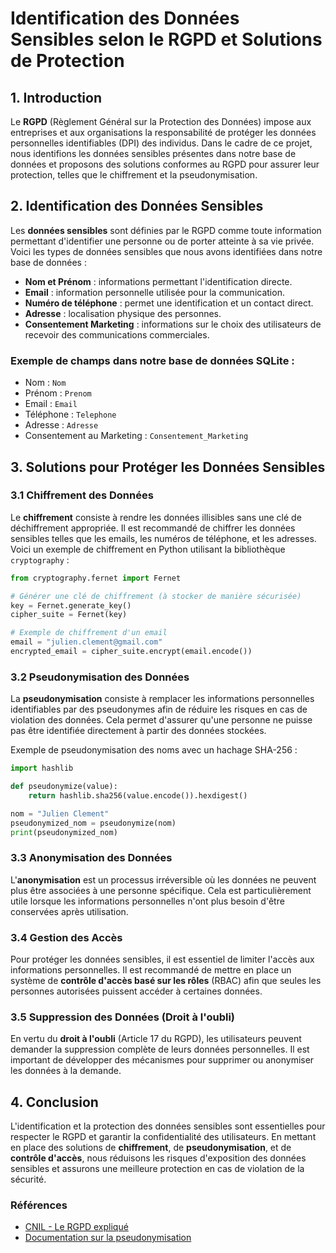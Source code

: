 # Identification des Données Sensibles selon le RGPD et Solutions de Protection

## 1. Introduction

Le **RGPD** (Règlement Général sur la Protection des Données) impose aux entreprises et aux organisations la responsabilité de protéger les données personnelles identifiables (DPI) des individus. Dans le cadre de ce projet, nous identifions les données sensibles présentes dans notre base de données et proposons des solutions conformes au RGPD pour assurer leur protection, telles que le chiffrement et la pseudonymisation.

## 2. Identification des Données Sensibles

Les **données sensibles** sont définies par le RGPD comme toute information permettant d'identifier une personne ou de porter atteinte à sa vie privée. Voici les types de données sensibles que nous avons identifiées dans notre base de données :

- **Nom et Prénom** : informations permettant l'identification directe.
- **Email** : information personnelle utilisée pour la communication.
- **Numéro de téléphone** : permet une identification et un contact direct.
- **Adresse** : localisation physique des personnes.
- **Consentement Marketing** : informations sur le choix des utilisateurs de recevoir des communications commerciales.

### Exemple de champs dans notre base de données SQLite :
- Nom : `Nom`
- Prénom : `Prenom`
- Email : `Email`
- Téléphone : `Telephone`
- Adresse : `Adresse`
- Consentement au Marketing : `Consentement_Marketing`

## 3. Solutions pour Protéger les Données Sensibles

### 3.1 Chiffrement des Données

Le **chiffrement** consiste à rendre les données illisibles sans une clé de déchiffrement appropriée. Il est recommandé de chiffrer les données sensibles telles que les emails, les numéros de téléphone, et les adresses. Voici un exemple de chiffrement en Python utilisant la bibliothèque `cryptography` :

```python
from cryptography.fernet import Fernet

# Générer une clé de chiffrement (à stocker de manière sécurisée)
key = Fernet.generate_key()
cipher_suite = Fernet(key)

# Exemple de chiffrement d'un email
email = "julien.clement@gmail.com"
encrypted_email = cipher_suite.encrypt(email.encode())
```

### 3.2 Pseudonymisation des Données

La **pseudonymisation** consiste à remplacer les informations personnelles identifiables par des pseudonymes afin de réduire les risques en cas de violation des données. Cela permet d'assurer qu'une personne ne puisse pas être identifiée directement à partir des données stockées.

Exemple de pseudonymisation des noms avec un hachage SHA-256 :

```python
import hashlib

def pseudonymize(value):
    return hashlib.sha256(value.encode()).hexdigest()

nom = "Julien Clement"
pseudonymized_nom = pseudonymize(nom)
print(pseudonymized_nom)
```

### 3.3 Anonymisation des Données

L'**anonymisation** est un processus irréversible où les données ne peuvent plus être associées à une personne spécifique. Cela est particulièrement utile lorsque les informations personnelles n'ont plus besoin d'être conservées après utilisation.

### 3.4 Gestion des Accès

Pour protéger les données sensibles, il est essentiel de limiter l'accès aux informations personnelles. Il est recommandé de mettre en place un système de **contrôle d'accès basé sur les rôles** (RBAC) afin que seules les personnes autorisées puissent accéder à certaines données.

### 3.5 Suppression des Données (Droit à l'oubli)

En vertu du **droit à l'oubli** (Article 17 du RGPD), les utilisateurs peuvent demander la suppression complète de leurs données personnelles. Il est important de développer des mécanismes pour supprimer ou anonymiser les données à la demande.

## 4. Conclusion

L'identification et la protection des données sensibles sont essentielles pour respecter le RGPD et garantir la confidentialité des utilisateurs. En mettant en place des solutions de **chiffrement**, de **pseudonymisation**, et de **contrôle d'accès**, nous réduisons les risques d'exposition des données sensibles et assurons une meilleure protection en cas de violation de la sécurité.

### Références

- [CNIL - Le RGPD expliqué](https://www.cnil.fr/fr/reglement-europeen-protection-donnees)
- [Documentation sur la pseudonymisation](https://www.cnil.fr/fr/pseudonymisation)

